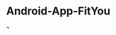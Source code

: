 # Android-App-FitYou
<img src="https://i.imgur.com/QmdoQ0u.jpeg" alt="alt text" width="10" height="10">



